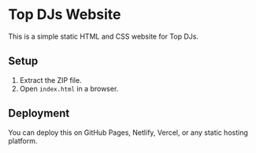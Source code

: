 # Top DJs Website
This is a simple static HTML and CSS website for Top DJs.

## Setup
1. Extract the ZIP file.
2. Open `index.html` in a browser.

## Deployment
You can deploy this on GitHub Pages, Netlify, Vercel, or any static hosting platform.